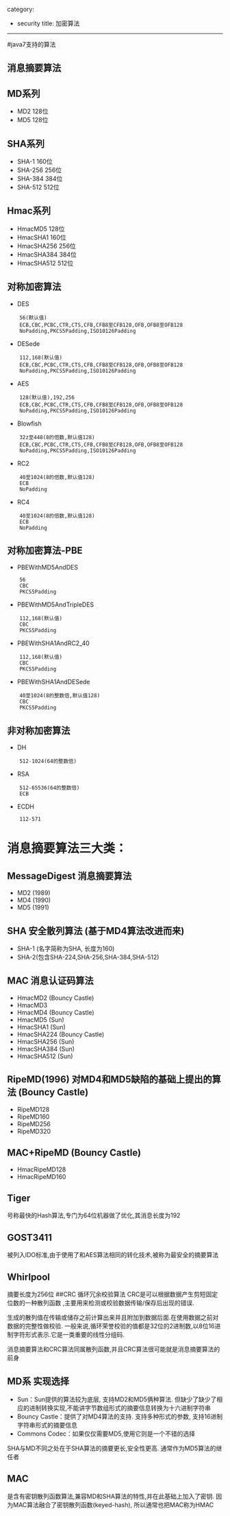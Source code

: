 category: 
- security
title: 加密算法
---
#java7支持的算法
## 消息摘要算法

## MD系列
* MD2             128位
* MD5             128位

## SHA系列
* SHA-1           160位
* SHA-256         256位
* SHA-384         384位
* SHA-512         512位

## Hmac系列
* HmacMD5        128位
* HmacSHA1       160位
* HmacSHA256     256位
* HmacSHA384     384位
* HmacSHA512     512位


##  对称加密算法

* DES
```
	56(默认值)
	ECB,CBC,PCBC,CTR,CTS,CFB,CFB8至CFB128,OFB,OFB8至OFB128
	NoPadding,PKCS5Padding,ISO10126Padding
```
* DESede
```
	112,168(默认值)
	ECB,CBC,PCBC,CTR,CTS,CFB,CFB8至CFB128,OFB,OFB8至OFB128
	NoPadding,PKCS5Padding,ISO10126Padding
```
* AES
```
	128(默认值),192,256
	ECB,CBC,PCBC,CTR,CTS,CFB,CFB8至CFB128,OFB,OFB8至OFB128
	NoPadding,PKCS5Padding,ISO10126Padding
```
* Blowfish
```
	32z至448(8的倍数,默认值128)
	ECB,CBC,PCBC,CTR,CTS,CFB,CFB8至CFB128,OFB,OFB8至OFB128
	NoPadding,PKCS5Padding,ISO10126Padding
```
* RC2
```
	40至1024(8的倍数,默认值128)
	ECB
	NoPadding
```
* RC4
```
	40至1024(8的倍数,默认值128)
	ECB
	NoPadding
```
## 对称加密算法-PBE
* PBEWithMD5AndDES
```
	56
	CBC
	PKCS5Padding
```
* PBEWithMD5AndTripleDES
```
	112,168(默认值)
	CBC
	PKCS5Padding
```
* PBEWithSHA1AndRC2_40
```
	112,168(默认值)
	CBC
	PKCS5Padding
```
* PBEWithSHA1AndDESede
```
	40至1024(8的整数倍,默认值128)
	CBC
	PKCS5Padding
```
## 非对称加密算法
* DH
```
	512-1024(64的整数倍)
```
* RSA
```
	512-65536(64的整数倍)
	ECB
```
* ECDH
```
	112-571
```

# 消息摘要算法三大类：
## MessageDigest 消息摘要算法
* MD2 (1989)
* MD4 (1990)
* MD5 (1991)
## SHA 安全散列算法 (基于MD4算法改进而来)
* SHA-1 (名字简称为SHA, 长度为160)
* SHA-2(包含SHA-224,SHA-256,SHA-384,SHA-512)
## MAC 消息认证码算法
* HmacMD2	(Bouncy Castle)
* HmacMD3
* HmacMD4 (Bouncy Castle)
* HmacMD5 (Sun)
* HmacSHA1 (Sun)
* HmacSHA224 (Bouncy Castle)
* HmacSHA256 (Sun)
* HmacSHA384 (Sun)
* HmacSHA512 (Sun)
## RipeMD(1996)	对MD4和MD5缺陷的基础上提出的算法   (Bouncy Castle)
* RipeMD128
* RipeMD160
* RipeMD256
* RipeMD320
## MAC+RipeMD	(Bouncy Castle)
* HmacRipeMD128
* HmacRipeMD160
## Tiger	
号称最快的Hash算法,专门为64位机器做了优化,其消息长度为192
## GOST3411	
被列入IDO标准,由于使用了和AES算法相同的转化技术,被称为最安全的摘要算法
## Whirlpool	
摘要长度为256位
##CRC	循环冗余校验算法
CRC是可以根据数据产生剪短固定位数的一种散列函数 ,主要用来检测或校验数据传输/保存后出现的错误.

生成的散列值在传输或储存之前计算出来并且附加到数据后面.在使用数据之前对数据的完整性做校验.
一般来说,循环荣誉校验的值都是32位的2进制数,以8位16进制字符形式表示.它是一类重要的线性分组码.

消息摘要算法和CRC算法同属散列函数,并且CRC算法很可能就是消息摘要算法的前身


## MD系 实现选择
* Sun：Sun提供的算法较为底层, 支持MD2和MD5俩种算法. 但缺少了缺少了相应的进制转换实现,不能讲字节数组形式的摘要信息转换为十六进制字符串
* Bouncy Castle：提供了对MD4算法的支持. 支持多种形式的参数, 支持16进制字符串形式的摘要信息
* Commons Codec：如果仅仅需要MD5,使用它则是一个不错的选择

SHA与MD不同之处在于SHA算法的摘要更长,安全性更高. 通常作为MD5算法的继任者

## MAC 
是含有密钥散列函数算法,兼容MD和SHA算法的特性,并在此基础上加入了密钥. 因为MAC算法融合了密钥散列函数(keyed-hash), 所以通常也把MAC称为HMAC


